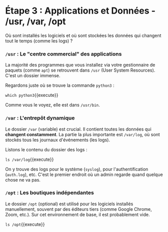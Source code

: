 # Étape 3 : Applications et Données - /usr, /var, /opt

Où sont installés les logiciels et où sont stockées les données qui changent tout le temps (comme les logs) ?

### `/usr` : Le "centre commercial" des applications

La majorité des programmes que vous installez via votre gestionnaire de paquets (comme `apt`) se retrouvent dans `/usr` (User System Resources). C'est un dossier immense.

Regardons juste où se trouve la commande `python3` :

`which python3`{{execute}}

Comme vous le voyez, elle est dans `/usr/bin`.

### `/var` : L'entrepôt dynamique

Le dossier `/var` (variable) est crucial. Il contient toutes les données qui **changent constamment**. La partie la plus importante est `/var/log`, où sont stockés tous les journaux d'événements (les logs).

Listons le contenu du dossier des logs :

`ls /var/log`{{execute}}

On y trouve des logs pour le système (`syslog`), pour l'authentification (`auth.log`), etc. C'est le premier endroit où un admin regarde quand quelque chose ne va pas.

### `/opt` : Les boutiques indépendantes

Le dossier `/opt` (optional) est utilisé pour les logiciels installés manuellement, souvent par des éditeurs tiers (comme Google Chrome, Zoom, etc.). Sur cet environnement de base, il est probablement vide.

`ls /opt`{{execute}}